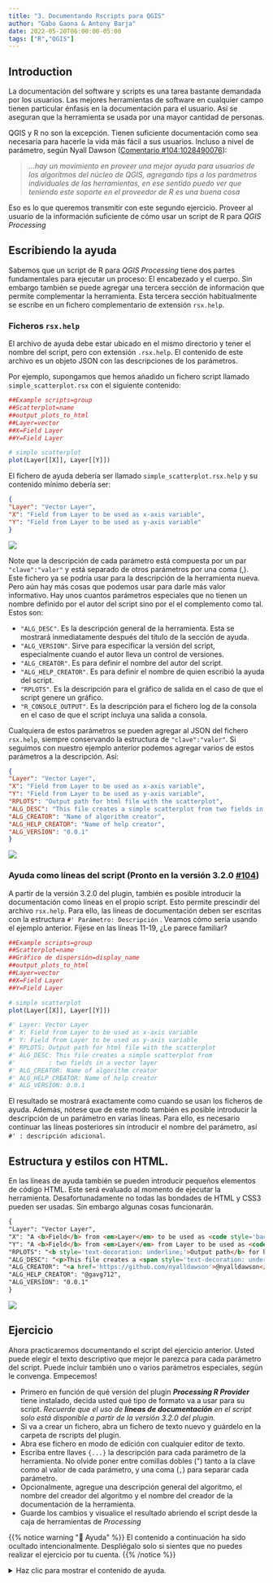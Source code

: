 ```yaml
---
title: "3. Documentando Rscripts para QGIS"
author: "Gabo Gaona & Antony Barja"
date: 2022-05-20T06:00:00-05:00
tags: ["R","QGIS"]
---
```


## Introduction

La documentación del software y scripts  es una tarea bastante demandada por los usuarios. Las mejores herramientas de software en cualquier campo tienen particular énfasis en la documentación para el usuario. Así se aseguran que la herramienta se usada por una mayor cantidad de personas.

QGIS y R no son la excepción. Tienen suficiente documentación como sea necesaria para hacerle la vida más fácil a sus usuarios. Incluso a nivel de parámetro, según Nyall Dawson ([Comentario #104:1028490076](https://github.com/north-road/qgis-processing-r/pull/104#issuecomment-1028490076)):

> *...hay un movimiento en proveer una mejor ayuda para usuarios de los algoritmos del núcleo de QGIS, agregando tips a los parámetros individuales de las herramientas, en ese sentido  puedo ver que teniendo este soporte en el proveedor de R es una buena cosa*

Eso es lo que queremos transmitir con este segundo ejercicio. Proveer al usuario de la información suficiente de cómo usar un script de R para *QGIS Processing*

## Escribiendo la ayuda

Sabemos que un script de R para *QGIS Processing* tiene dos partes fundamentales para ejecutar un proceso: El encabezado y el cuerpo. Sin embargo también se puede agregar una tercera sección de información que permite complementar la herramienta. Esta tercera sección habitualmente se escribe en un fichero complementario de extensión `rsx.help`.

### Ficheros `rsx.help`

El archivo de ayuda debe estar ubicado en el mismo directorio y tener el nombre del script, pero con extensión `.rsx.help`. El contenido de este archivo es un objeto JSON con las descripciones de los parámetros. 

Por ejemplo, supongamos que hemos añadido un fichero script llamado `simple_scatterplot.rsx` con el siguiente contenido:

```r
##Example scripts=group
##Scatterplot=name
##output_plots_to_html
##Layer=vector
##X=Field Layer
##Y=Field Layer

# simple scatterplot
plot(Layer[[X]], Layer[[Y]])
```

El fichero de ayuda debería ser llamado `simple_scatterplot.rsx.help` y su contenido mínimo debería ser:

```json
{
"Layer": "Vector Layer",
"X": "Field from Layer to be used as x-axis variable",
"Y": "Field from Layer to be used as y-axis variable"
}
```

![](help-section-1.png)

Note que la descripción de cada parámetro está compuesta por un par `"clave":"valor"` y está separado de otros parámetros por una coma (,). Este fichero ya se podría usar para la descripción de la herramienta nueva. Pero aún hay más cosas que podemos usar para darle más valor informativo. Hay unos cuantos parámetros especiales que no tienen un nombre definido por el autor del script sino por el el complemento como tal. Estos son:

- `"ALG_DESC"`. Es la descripción general de la herramienta. Esta se mostrará inmediatamente después del título de la sección de ayuda.
- `"ALG_VERSION"`. Sirve para especificar la versión del script, especialmente cuando el autor lleva un control de versiones.
- `"ALG_CREATOR"`. Es para definir el nombre del autor del script.
- `"ALG_HELP_CREATOR"`. Es para definir el nombre de quien escribió la ayuda del script.
- `"RPLOTS"`. Es la descripción para el gráfico de salida en el caso de que el script genere un gráfico.
- `"R_CONSOLE_OUTPUT"`. Es la descripción para el fichero log de la consola en el caso de que el script incluya una salida a consola.

Cualquiera de estos parámetros se pueden agregar al JSON del fichero `rsx.help`, siempre conservando la estructura de `"clave":"valor"`. Si seguimos con nuestro ejemplo anterior podemos agregar varios de estos parámetros a la descripción. Así:

```json
{
"Layer": "Vector Layer",
"X": "Field from Layer to be used as x-axis variable",
"Y": "Field from Layer to be used as y-axis variable",
"RPLOTS": "Output path for html file with the scatterplot",
"ALG_DESC": "This file creates a simple scatterplot from two fields in a vector layer",
"ALG_CREATOR": "Name of algorithm creator",
"ALG_HELP_CREATOR": "Name of help creator",
"ALG_VERSION": "0.0.1"
}
```

![](help-section-2.png)

### Ayuda como líneas del script (Pronto en la versión 3.2.0 [#104](https://github.com/north-road/qgis-processing-r/pull/104))

A partir de la versión 3.2.0 del plugin, también es posible introducir la documentación como líneas en el propio script. Esto permite prescindir del archivo `rsx.help`. Para ello, las líneas de documentación deben ser escritas con la estructura `#' Parámetro: Descripción` . Veamos cómo sería usando el ejemplo anterior. Fíjese en las líneas 11-19, ¿Le parece familiar?


```r
##Example scripts=group
##Scatterplot=name
##Gráfico de dispersión=display_name
##output_plots_to_html
##Layer=vector
##X=Field Layer
##Y=Field Layer

# simple scatterplot
plot(Layer[[X]], Layer[[Y]])

#' Layer: Vector Layer
#' X: Field from Layer to be used as x-axis variable
#' Y: Field from Layer to be used as y-axis variable
#' RPLOTS: Output path for html file with the scatterplot
#' ALG_DESC: This file creates a simple scatterplot from 
#'         : two fields in a vector layer
#' ALG_CREATOR: Name of algorithm creator
#' ALG_HELP_CREATOR: Name of help creator
#' ALG_VERSION: 0.0.1
```

El resultado se mostrará exactamente como cuando se usan los ficheros de ayuda. Además, nótese que de este modo también es posible introducir la descripción de un parámetro en varias líneas. Para ello, es necesario continuar las líneas posteriores sin introducir el nombre del parámetro, así `#' : descripción adicional`.

## Estructura y estilos con HTML.

En las líneas de ayuda también se pueden introducir pequeños elementos de código HTML. Este será evaluado al momento de ejecutar la herramienta. Desafortunadamente no todas las bondades de HTML y CSS3 pueden ser usadas. Sin embargo algunas cosas funcionarán.

```html
{
"Layer": "Vector Layer",
"X": "A <b>Field</b> from <em>Layer</em> to be used as <code style='background-color: yellow;'>x-axis</code> variable",
"Y": "A <b>Field</b> from <em>Layer</em> from Layer to be used as <code style='background-color: yellow;'>y-axis</code> variable",
"RPLOTS": "<b style='text-decoration: underline;'>Output path</b> for html file with the scatterplot",
"ALG_DESC": "<p>This file creates a <span style='text-decoration: underline;'>simple scatterplot</span> from two fields in a vector layer</p><p>Github repository: <a href='https://github.com/gavg712/taller-r-scripts-for-qgis'>Taller UseR!2022 repo</a>",
"ALG_CREATOR": "<a href='https://github.com/nyalldawson'>@nyalldawson</a>",
"ALG_HELP_CREATOR": "@gavg712",
"ALG_VERSION": "0.0.1"
}
```

![](help-section-3.png)

## Ejercicio

Ahora practicaremos documentando el script del ejercicio anterior. Usted puede elegir el texto descriptivo que mejor le parezca para cada parámetro del script. Puede incluir también uno o varios parámetros especiales, según le convenga. Empecemos!

- Primero en función de qué versión del plugin **_Processing R Provider_** tiene instalado, decida usted qué tipo de formato va a usar para su script. _Recuerde que el uso de **líneas de documentación** en el script solo está disponible a partir de la versión 3.2.0 del plugin._
- Si va a crear un fichero, abra un fichero de texto nuevo y guárdelo en la carpeta de rscripts del plugin.
- Abra ese fichero en modo de edición con cualquier editor de texto.
- Escriba entre llaves `{...}` la descripción para cada parámetro de la herramienta. No olvide poner entre comillas dobles (") tanto a la clave como al valor de cada parámetro, y una coma (`,`) para separar cada parámetro.
- Opcionalmente, agregue una descripción general del algoritmo, el nombre del creador del algoritmo y el nombre del creador de la documentación de la herramienta.
- Guarde los cambios y visualice el resultado abriendo el script desde la caja de herramientas de _Processing_

{{% notice warning "🤞 Ayuda" %}}
El contenido a continuación ha sido ocultado intencionalmente. Despliégalo solo si sientes que no puedes realizar el ejercicio por tu cuenta.
{{% /notice %}}

<details style="margin-bottom:10px;">
<summary>
Haz clic para mostrar el contenido de ayuda.
</summary>

- Opción 1. Guardar un fichero `rsx.help` en la misma ubicación de los rscripts de processing, con el contenido:

    ```json
    {
    "Capa": "Capa vector de puntos de los cuales obtendrá el punto central", 
    "Centro_espacial": "Selección. Elija el tipo de <em>centro espacial</em> que desee obtener.", 
    "Campo_de_pesos": "Optional. Un campo numérico de la <code>Capa</code> que va a servir como variable de ponderación.",
    "Punto_central": "Ruta y nombre de la capa de salida",
    "ALG_DESC": "Esta herramienta permite derivar el punto central de una capa de puntos.",
    "ALG_CREATOR": "<Nombre del creador>",
    "ALG_HELP_CREATOR": "<Nombre del creador de la ayuda>",
    "ALG_VERSION": "0.0.1"
    }
    ```

- Opción 2. Escribir la documentación en el mismo script (solo a partir de la versión 3.2.0 del plugin).

    ``` html
    #' Capa: Capa vector de puntos de los cuales obtendrá el punto central
    #' Centro_espacial: Selección. Elija el tipo de <em>centro espacial</em> que desee obtener.
    #' Campo_de_pesos: Opcional. Un campo numérico de la <code>Capa</code> 
    #'               : que va a servir como variable de ponderación.
    #' Punto_central: Ruta y nombre de la capa de salida.
    #' ALG_DESC: Esta herramienta permite derivar el <em>punto central</em> a 
    #'         : partir del conjunto de coordenadas en una capa de puntos.
    #' ALG_CREATOR: <Nombre del creador>
    #' ALG_HELP_CREATOR: <Nombre del creador de la ayuda>
    #' ALG_VERSION: 0.0.1
    
    <!-- RESTO DEL CUERPO -->
    
    ```

</details>

